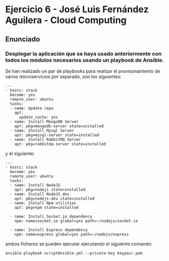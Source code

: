 # Ejercicio 6 - José Luis Fernández Aguilera - Cloud Computing
## Enunciado
### Desplegar la aplicación que se haya usado anteriormente con todos los módulos necesarios usando un playbook de Ansible.

Se han realizado un par de playbooks para realizar el provisonamiento de varios microservicios por separado, son los siguientes:

```
---
- hosts: stack
  become: yes
  remote_user: ubuntu
  tasks:
  - name: Update repo
    apt: 
      update_cache: yes
  - name: Install MongoDB Server
    apt: pkg=mongodb-server state=installed
  - name: Install Mysql Server
    apt: pkg=mysql-server state=installed
  - name: Install RabbitMQ Server
    apt: pkg=rabbitmq-server state=installed

```

y el siguiente:

```
---
- hosts: stack
  become: yes
  remote_user: ubuntu
  tasks:
  - name: Install NodeJS
    apt: pkg=nodejs state=installed
  - name: Install NodeJS dev
    apt: pkg=nodejs-dev state=installed
  - name: Install Npm utilities
    apt: pkg=npm state=installed
  
  - name: Install Socket.io dependency
    npm: name=socket.io global=yes path=~/nodejs/socket.io 

  - name: Install Express dependency
    npm: name=express global=yes path=~/nodejs/express
```

ambos ficheros se pueden ejecutar ejecutando el siguiente comando:

```
ansible-playbook scriptAnsible.yml --private-key keypair.pem
```

